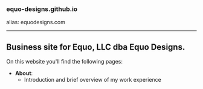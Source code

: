 ### equo-designs.github.io 
alias: equodesigns.com

---

## Business site for Equo, LLC dba Equo Designs.

On this website you'll find the following pages:
 - __About__:  
    - Introduction and brief overview of my work experience